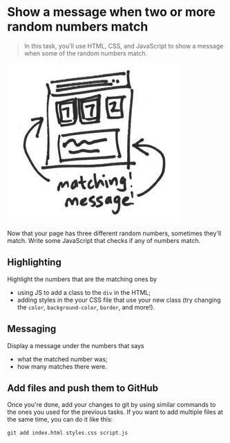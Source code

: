 # Show a message when two or more random numbers match

> In this task, you'll use HTML, CSS, and JavaScript to show a message when some of the random numbers match.

![](./img/4.jpg)

Now that your page has three different random numbers, sometimes they'll match. Write some JavaScript that checks if any of numbers match.

## Highlighting

Highlight the numbers that are the matching ones by

* using JS to add a class to the `div` in the HTML;
* adding styles in the your CSS file that use your new class (try changing the `color`, `background-color`, `border`, and more!).

## Messaging

Display a message under the numbers that says

* what the matched number was;
* how many matches there were.

## Add files and push them to GitHub

Once you're done, add your changes to git by using similar commands to the ones you used for the previous tasks. If you want to add multiple files at the same time, you can do it like this:

```
git add index.html styles.css script.js
```
